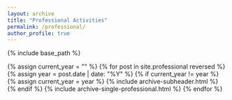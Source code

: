 ```yaml
---
layout: archive
title: "Professional Activities"
permalink: /professional/
author_profile: true
---
```


{% include base_path %}

{% assign current_year = "" %}
{% for post in site.professional reversed %}
  {% assign year = post.date | date: "%Y" %}
  {% if current_year != year %}
    {% assign current_year = year %}
    {% include archive-subheader.html %}
  {% endif %}
  {% include archive-single-professional.html %}
{% endfor %}
